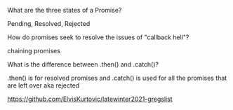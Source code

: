 What are the three states of a Promise?

Pending, Resolved, Rejected

How do promises seek to resolve the issues of "callback hell"?

chaining promises

What is the difference between .then() and .catch()?

.then() is for resolved promises and .catch() is used for all the promises that are left over aka rejected

https://github.com/ElvisKurtovic/latewinter2021-gregslist